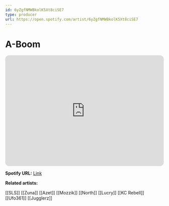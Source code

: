 ```yaml
---
id: 6yZgfNMWBkolK5Xt8ciSE7
type: producer
url: https://open.spotify.com/artist/6yZgfNMWBkolK5Xt8ciSE7
---
```

# A-Boom

<iframe style="border-radius:12px" src="https://open.spotify.com/embed/artist/6yZgfNMWBkolK5Xt8ciSE7" width="100%" height="352" frameBorder="0" allowfullscreen="" allow="autoplay; clipboard-write; encrypted-media; fullscreen; picture-in-picture" loading="lazy"></iframe>

**Spotify URL:** [Link](https://open.spotify.com/artist/6yZgfNMWBkolK5Xt8ciSE7)

**Related artists:**

[[SLS]]
[[Zuna]]
[[Azet]]
[[Mozzik]]
[[North]]
[[Lucry]]
[[KC Rebell]]
[[Ufo361]]
[[Jugglerz]]
